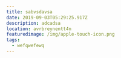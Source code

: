 ```yaml
---
title: sabvsdavsa
date: 2019-09-03T05:29:25.917Z
description: adcadsa
location: avrbreynentt4n
featuredimage: /img/apple-touch-icon.png
tags:
  - wefqwefewq
---
```


